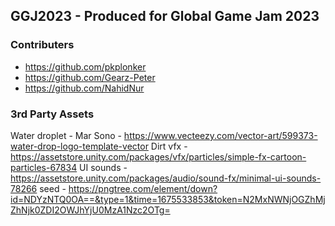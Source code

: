 ## GGJ2023 -  Produced for Global Game Jam 2023

### Contributers

- https://github.com/pkplonker
- https://github.com/Gearz-Peter
- https://github.com/NahidNur

### 3rd Party Assets

Water droplet - Mar Sono - https://www.vecteezy.com/vector-art/599373-water-drop-logo-template-vector
Dirt vfx - https://assetstore.unity.com/packages/vfx/particles/simple-fx-cartoon-particles-67834
UI sounds - https://assetstore.unity.com/packages/audio/sound-fx/minimal-ui-sounds-78266
seed - https://pngtree.com/element/down?id=NDYzNTQ0OA==&type=1&time=1675533853&token=N2MxNWNjOGZhMjZhNjk0ZDI2OWJhYjU0MzA1Nzc2OTg=
